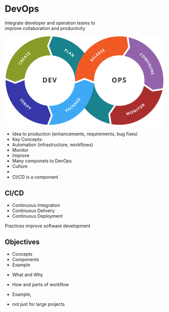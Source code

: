 # DevOps

<section>

Integrate developer and operation teams to <br/>
improve collaboration and productivity

![DevOps](/img/intro-devops.svg) <!-- .element: style="border:0;background-color:inherit;margin-top:0;height:8em;margin-bottom:-3em" -->

<aside class="notes">

* Idea to production (enhancements, requirements, bug fixes)
* Key Concepts:
 * Automation (infrastructure, workflows)
 * Monitor
 * Improve
* Many componets to DevOps
 * Culture
 *
* CI/CD is a component
</aside>
</section>
<!-- -->

<section>

## CI/CD

* Continuous Integration
* Continuous Delivery
* Continuous Deployment

<aside class="notes">

Practices improve software development

</aside>
</section>
<!-- -->

<section>

## Objectives

* Concepts
* Components
* Example

<aside class="notes">

* What and Why
* How and parts of workflow
* Example,

* not just for large projects

</aside>
</section>
<!-- -->

